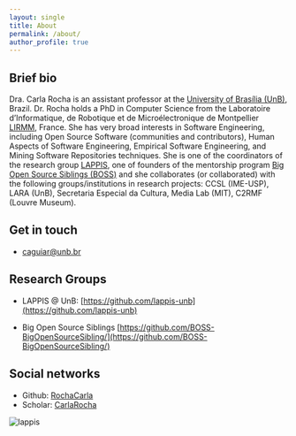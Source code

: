 ```yaml
---
layout: single
title: About
permalink: /about/
author_profile: true
---
```


## Brief bio

Dra. Carla Rocha is an assistant professor at the [University of Brasília (UnB)](https://www.unb.br), Brazil. Dr. Rocha holds a PhD in Computer Science from the Laboratoire d’Informatique, de Robotique et de Microélectronique de Montpellier [LIRMM](http://lirmm.fr), France. She has very broad interests in Software Engineering, including Open Source Software (communities and contributors), Human Aspects of Software Engineering, Empirical Software Engineering, and Mining Software Repositories techniques. She is one of the coordinators of the research group [LAPPIS](<(https://github.com/lappis-unb)>), one of founders of the mentorship program [Big Open Source Siblings (BOSS)](https://github.com/BOSS-BigOpenSourceSibling/) and she collaborates (or collaborated) with the following groups/institutions in research projects: CCSL (IME-USP), LARA (UnB), Secretaria Especial da Cultura, Media Lab (MIT), C2RMF (Louvre Museum).

## Get in touch

- caguiar@unb.br

## Research Groups

- LAPPIS @ UnB: [https://github.com/lappis-unb](https://github.com/lappis-unb)

- Big Open Source Siblings [https://github.com/BOSS-BigOpenSourceSibling/](https://github.com/BOSS-BigOpenSourceSibling/)

## Social networks

- Github: [RochaCarla](https://github.com/RochaCarla)
- Scholar: [CarlaRocha](https://scholar.google.com/citations?user=_y8XHnAAAAAJ&hl=en)

![lappis](/carlocha/assets/images/lappis.png)
